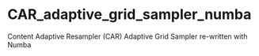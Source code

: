 # CAR_adaptive_grid_sampler_numba
Content Adaptive Resampler (CAR) Adaptive Grid Sampler re-written with Numba

